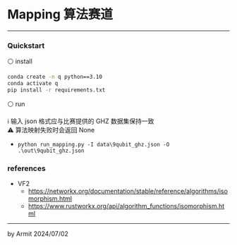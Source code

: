 # Mapping 算法赛道

----

### Quickstart

⚪ install

```sh
conda create -n q python==3.10
conda activate q
pip install -r requirements.txt
```

⚪ run

ℹ 输入 json 格式应与比赛提供的 GHZ 数据集保持一致  
⚠ 算法映射失败时会返回 None  

- `python run_mapping.py -I data\9qubit_ghz.json -O .\out\9qubit_ghz.json`


### references

- VF2
  - https://networkx.org/documentation/stable/reference/algorithms/isomorphism.html
  - https://www.rustworkx.org/api/algorithm_functions/isomorphism.html

----
by Armit
2024/07/02 
